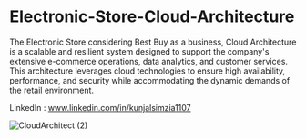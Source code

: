 # Electronic-Store-Cloud-Architecture
The Electronic Store considering Best Buy as a business, Cloud Architecture is a scalable and resilient system designed to support the company's extensive e-commerce operations, data analytics, and customer services. This architecture leverages cloud technologies to ensure high availability, performance, and security while accommodating the dynamic demands of the retail environment.

LinkedIn : www.linkedin.com/in/kunjalsimzia1107

![CloudArchitect (2)](https://github.com/user-attachments/assets/f0032db7-3896-4ea4-a218-6a9ada209df5)
